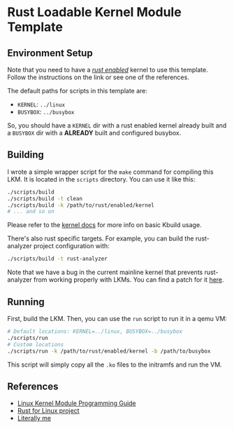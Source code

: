 # Rust Loadable Kernel Module Template

## Environment Setup

Note that you need to have a
[_rust enabled_](https://tomcat0x42.me/linux/rust/2023/04/01/linux-kernel-rust-dev-environment.html)
kernel to use this template. Follow the instructions on the link or see one of
the references.

The default paths for scripts in this template are:

- `KERNEL`: `../linux`
- `BUSYBOX`: `../busybox`

So, you should have a `KERNEL` dir with a rust enabled kernel already built and
a `BUSYBOX` dir with a **ALREADY** built and configured busybox.

## Building

I wrote a simple wrapper script for the `make` command for compiling this LKM.
It is located in the `scripts` directory. You can use it like this:

```bash
./scripts/build
./scripts/build -t clean
./scripts/build -k /path/to/rust/enabled/kernel
# ... and so on
```

Please refer to the
[kernel docs](https://www.kernel.org/doc/html/latest/kbuild/kbuild.html) for
more info on basic Kbuild usage.

There's also rust specific targets. For example, you can build the rust-analyzer
project configuration with:

```bash
./scripts/build -t rust-analyzer
```

Note that we have a bug in the current mainline kernel that prevents
rust-analyzer from working properly with LKMs. You can find a patch for it
[here](https://lore.kernel.org/rust-for-linux/20230121052507.885734-1-varmavinaym@gmail.com/).

## Running

First, build the LKM. Then, you can use the `run` script to run it in a qemu VM:

```bash
# Default locations: KERNEL=../linux, BUSYBOX=../busybox
./scripts/run
# Custom locations
./scripts/run -k /path/to/rust/enabled/kernel -b /path/to/busybox
```

This script will simply copy all the `.ko` files to the initramfs and run the
VM.

## References

- [Linux Kernel Module Programming Guide](https://www.tldp.org/LDP/lkmpg/2.6/html/index.html)
- [Rust for Linux project](https://github.com/Rust-for-Linux)
- [Literally me](https://tomcat0x42.me/linux/rust/2023/04/01/linux-kernel-rust-dev-environment.html)
